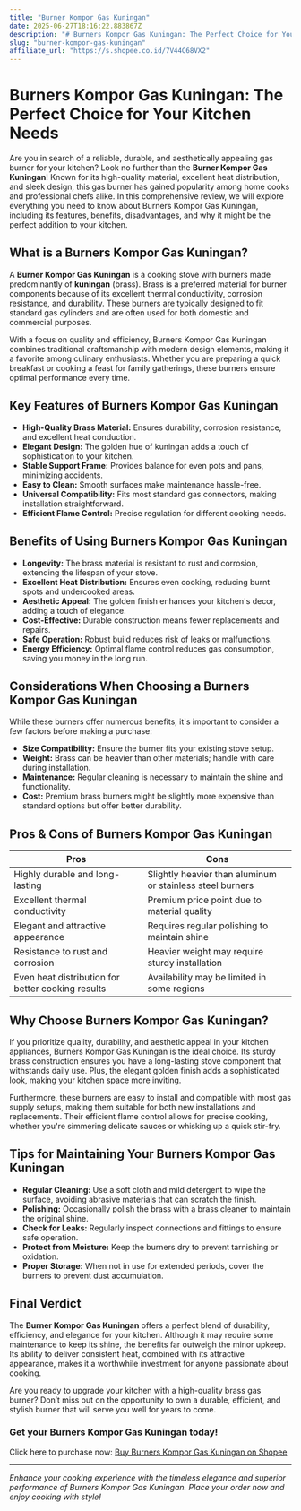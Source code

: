 ```yaml
---
title: "Burner Kompor Gas Kuningan"
date: 2025-06-27T18:16:22.883867Z
description: "# Burners Kompor Gas Kuningan: The Perfect Choice for Your Kitchen Needs..."
slug: "burner-kompor-gas-kuningan"
affiliate_url: "https://s.shopee.co.id/7V44C68VX2"
---
```

# Burners Kompor Gas Kuningan: The Perfect Choice for Your Kitchen Needs

Are you in search of a reliable, durable, and aesthetically appealing gas burner for your kitchen? Look no further than the **Burner Kompor Gas Kuningan**! Known for its high-quality material, excellent heat distribution, and sleek design, this gas burner has gained popularity among home cooks and professional chefs alike. In this comprehensive review, we will explore everything you need to know about Burners Kompor Gas Kuningan, including its features, benefits, disadvantages, and why it might be the perfect addition to your kitchen.

## What is a Burners Kompor Gas Kuningan?

A **Burner Kompor Gas Kuningan** is a cooking stove with burners made predominantly of **kuningan** (brass). Brass is a preferred material for burner components because of its excellent thermal conductivity, corrosion resistance, and durability. These burners are typically designed to fit standard gas cylinders and are often used for both domestic and commercial purposes.

With a focus on quality and efficiency, Burners Kompor Gas Kuningan combines traditional craftsmanship with modern design elements, making it a favorite among culinary enthusiasts. Whether you are preparing a quick breakfast or cooking a feast for family gatherings, these burners ensure optimal performance every time.

## Key Features of Burners Kompor Gas Kuningan

- **High-Quality Brass Material:** Ensures durability, corrosion resistance, and excellent heat conduction.
- **Elegant Design:** The golden hue of kuningan adds a touch of sophistication to your kitchen.
- **Stable Support Frame:** Provides balance for even pots and pans, minimizing accidents.
- **Easy to Clean:** Smooth surfaces make maintenance hassle-free.
- **Universal Compatibility:** Fits most standard gas connectors, making installation straightforward.
- **Efficient Flame Control:** Precise regulation for different cooking needs.

## Benefits of Using Burners Kompor Gas Kuningan

- **Longevity:** The brass material is resistant to rust and corrosion, extending the lifespan of your stove.
- **Excellent Heat Distribution:** Ensures even cooking, reducing burnt spots and undercooked areas.
- **Aesthetic Appeal:** The golden finish enhances your kitchen's decor, adding a touch of elegance.
- **Cost-Effective:** Durable construction means fewer replacements and repairs.
- **Safe Operation:** Robust build reduces risk of leaks or malfunctions.
- **Energy Efficiency:** Optimal flame control reduces gas consumption, saving you money in the long run.

## Considerations When Choosing a Burners Kompor Gas Kuningan

While these burners offer numerous benefits, it's important to consider a few factors before making a purchase:

- **Size Compatibility:** Ensure the burner fits your existing stove setup.
- **Weight:** Brass can be heavier than other materials; handle with care during installation.
- **Maintenance:** Regular cleaning is necessary to maintain the shine and functionality.
- **Cost:** Premium brass burners might be slightly more expensive than standard options but offer better durability.

## Pros & Cons of Burners Kompor Gas Kuningan

| **Pros** | **Cons** |
|------------|------------|
| Highly durable and long-lasting | Slightly heavier than aluminum or stainless steel burners |
| Excellent thermal conductivity | Premium price point due to material quality |
| Elegant and attractive appearance | Requires regular polishing to maintain shine |
| Resistance to rust and corrosion | Heavier weight may require sturdy installation |
| Even heat distribution for better cooking results | Availability may be limited in some regions |

## Why Choose Burners Kompor Gas Kuningan?

If you prioritize quality, durability, and aesthetic appeal in your kitchen appliances, Burners Kompor Gas Kuningan is the ideal choice. Its sturdy brass construction ensures you have a long-lasting stove component that withstands daily use. Plus, the elegant golden finish adds a sophisticated look, making your kitchen space more inviting.

Furthermore, these burners are easy to install and compatible with most gas supply setups, making them suitable for both new installations and replacements. Their efficient flame control allows for precise cooking, whether you're simmering delicate sauces or whisking up a quick stir-fry.

## Tips for Maintaining Your Burners Kompor Gas Kuningan

- **Regular Cleaning:** Use a soft cloth and mild detergent to wipe the surface, avoiding abrasive materials that can scratch the finish.
- **Polishing:** Occasionally polish the brass with a brass cleaner to maintain the original shine.
- **Check for Leaks:** Regularly inspect connections and fittings to ensure safe operation.
- **Protect from Moisture:** Keep the burners dry to prevent tarnishing or oxidation.
- **Proper Storage:** When not in use for extended periods, cover the burners to prevent dust accumulation.

## Final Verdict

The **Burner Kompor Gas Kuningan** offers a perfect blend of durability, efficiency, and elegance for your kitchen. Although it may require some maintenance to keep its shine, the benefits far outweigh the minor upkeep. Its ability to deliver consistent heat, combined with its attractive appearance, makes it a worthwhile investment for anyone passionate about cooking.

Are you ready to upgrade your kitchen with a high-quality brass gas burner? Don’t miss out on the opportunity to own a durable, efficient, and stylish burner that will serve you well for years to come.

### **Get your Burners Kompor Gas Kuningan today!**

Click here to purchase now: [Buy Burners Kompor Gas Kuningan on Shopee](https://s.shopee.co.id/7V44C68VX2)

---

*Enhance your cooking experience with the timeless elegance and superior performance of Burners Kompor Gas Kuningan. Place your order now and enjoy cooking with style!*